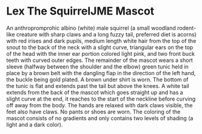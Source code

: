 # Lex The SquirrelJME Mascot

An anthropromprohic albino (white) male squirrel (a small woodland rodent-like
creature with sharp claws and a long fuzzy tail, preferred diet is acorns)
with red irises and dark pupils, medium length white hair from the top of the
snout to the back of the neck with a slight curve, triangular ears on the top
of the head with the inner ear portion colored light pink, and two front buck
teeth with curved outer edges. The remainder of the
mascot wears a short sleeve (halfway between the shoulder and the elbow) green
tunic held in place by a brown belt with the dangling flap in the direction of
the left hand, the buckle being gold plated. A brown under shirt is worn. The
bottom of the tunic is flat and extends past the tail but above the knees. A
white tail extends from the back of the mascot which goes straight up and has a
slight curve at the end, it reaches to the start of the neckline before curving
off away from the body. The hands are relaxed with dark claws visible, the feet
also have claws. No pants or shoes are worn. The coloring of the mascot
consists of no gradients and only contains two levels of shading (a light and a
dark color). 

